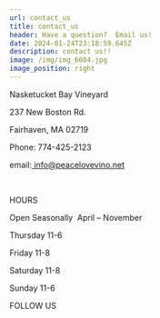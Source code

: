 ```yaml
---
url: contact_us
title: contact_us
header: Have a question?  Email us!
date: 2024-01-24T23:18:59.645Z
description: contact us!!
image: /img/img_6604.jpg
image_position: right
---
```

Nasketucket Bay Vineyard

237 New Boston Rd.

Fairhaven, MA 02719

Phone: 774-425-2123

email:[ info@peacelovevino.net](mailto:info@peacelovevino.net)

<br/>

HOURS

Open Seasonally  April – November

Thursday 11-6

Friday 11-8

Saturday 11-8

Sunday 11-6

FOLLOW US